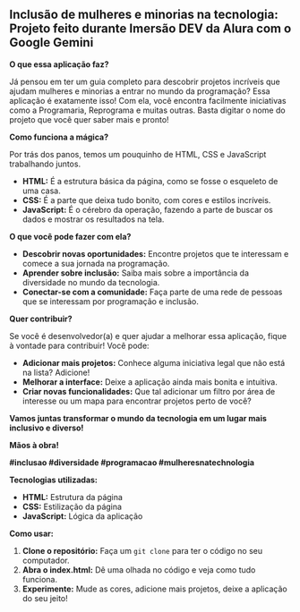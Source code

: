 ## Inclusão de mulheres e minorias na tecnologia: Projeto feito durante Imersão DEV da Alura com o Google Gemini

**O que essa aplicação faz?**

Já pensou em ter um guia completo para descobrir projetos incríveis que ajudam mulheres e minorias a entrar no mundo da programação? Essa aplicação é exatamente isso! Com ela, você encontra facilmente iniciativas como a Programaria, Reprograma e muitas outras. Basta digitar o nome do projeto que você quer saber mais e pronto!

**Como funciona a mágica?**

Por trás dos panos, temos um pouquinho de HTML, CSS e JavaScript trabalhando juntos.

* **HTML:** É a estrutura básica da página, como se fosse o esqueleto de uma casa.
* **CSS:** É a parte que deixa tudo bonito, com cores e estilos incríveis.
* **JavaScript:** É o cérebro da operação, fazendo a parte de buscar os dados e mostrar os resultados na tela.

**O que você pode fazer com ela?**

* **Descobrir novas oportunidades:** Encontre projetos que te interessam e comece a sua jornada na programação.
* **Aprender sobre inclusão:** Saiba mais sobre a importância da diversidade no mundo da tecnologia.
* **Conectar-se com a comunidade:** Faça parte de uma rede de pessoas que se interessam por programação e inclusão.

**Quer contribuir?**

Se você é desenvolvedor(a) e quer ajudar a melhorar essa aplicação, fique à vontade para contribuir! Você pode:

* **Adicionar mais projetos:** Conhece alguma iniciativa legal que não está na lista? Adicione!
* **Melhorar a interface:** Deixe a aplicação ainda mais bonita e intuitiva.
* **Criar novas funcionalidades:** Que tal adicionar um filtro por área de interesse ou um mapa para encontrar projetos perto de você?

**Vamos juntas transformar o mundo da tecnologia em um lugar mais inclusivo e diverso!**

**Mãos à obra!**

**#inclusao #diversidade #programacao #mulheresnatechnologia**

**Tecnologias utilizadas:**

* **HTML:** Estrutura da página
* **CSS:** Estilização da página
* **JavaScript:** Lógica da aplicação

**Como usar:**

1. **Clone o repositório:** Faça um `git clone` para ter o código no seu computador.
2. **Abra o index.html:** Dê uma olhada no código e veja como tudo funciona.
3. **Experimente:** Mude as cores, adicione mais projetos, deixe a aplicação do seu jeito!



